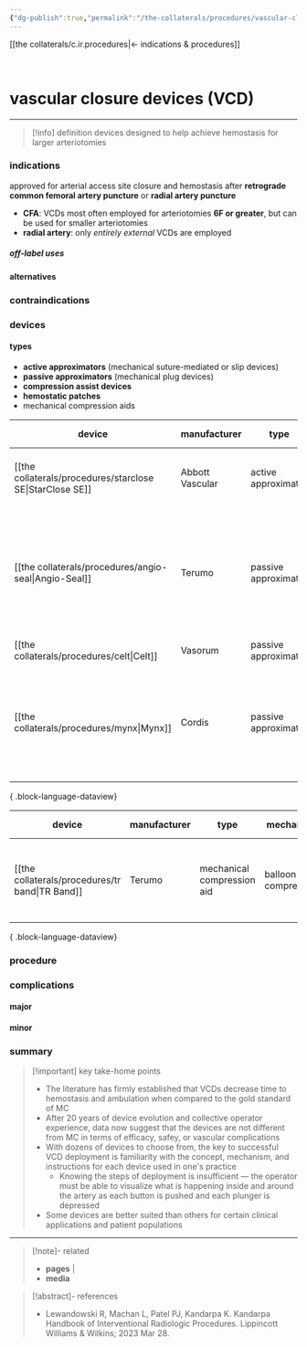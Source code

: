 ```yaml
---
{"dg-publish":true,"permalink":"/the-collaterals/procedures/vascular-closure-devices/"}
---
```



[[the collaterals/c.ir.procedures\|← indications & procedures]]

<br>

# vascular closure devices (VCD)
---

> [!info] definition
> devices designed to help achieve hemostasis for larger arteriotomies



### indications
approved for arterial access site closure and hemostasis after **retrograde common femoral artery puncture** or **radial artery puncture**
- **CFA**: VCDs most often employed for arteriotomies **6F or greater**, but can be used for smaller arteriotomies
- **radial artery**: only *entirely external* VCDs are employed

##### off-label uses


#### alternatives


### contraindications



### devices
#### types
- **active approximators** (mechanical suture-mediated or slip devices)
- **passive approximators** (mechanical plug devices)
- **compression assist devices**
- **hemostatic patches**
- mechanical compression aids

| device                                                       | manufacturer    | type                 | mechanism                      | sheath size | notes                                                                                                                      |
| ------------------------------------------------------------ | --------------- | -------------------- | ------------------------------ | ----------- | -------------------------------------------------------------------------------------------------------------------------- |
| [[the collaterals/procedures/starclose SE\|StarClose SE]] | Abbott Vascular | active approximator  | clip                           | 5F, 6F      | extravascular nitinol clip cinches the arteriotomy closed                                                                  |
| [[the collaterals/procedures/angio-seal\|Angio-Seal]]     | Terumo          | passive approximator | collagen plug / implant anchor | 5-8F        | an intravascular footplate and extravascular collagen plug are andwiched around the arteriotomy and anchored with a suture |
| [[the collaterals/procedures/celt\|Celt]]                 | Vasorum         | passive approximator | plug                           | 5F          | \-                                                                                                                         |
| [[the collaterals/procedures/mynx\|Mynx]]                 | Cordis          | passive approximator | sealant                        | 5-7F        | extraluminally deployed polyethylene glycol plug while intravascular balloon creates temporary hemostasis                  |

{ .block-language-dataview}

| device                                             | manufacturer | type                       | mechanism           | sheath size | notes                                                         |
| -------------------------------------------------- | ------------ | -------------------------- | ------------------- | ----------- | ------------------------------------------------------------- |
| [[the collaterals/procedures/tr band\|TR Band]] | Terumo       | mechanical compression aid | balloon compression | any         | device is positioned around patient, then balloon is inflated |

{ .block-language-dataview}

### procedure


### complications
#### major


#### minor



### summary

> [!important] key take-home points
> - The literature has firmly established that VCDs decrease time to hemostasis and ambulation when compared to the gold standard of MC
> - After 20 years of device evolution and collective operator experience, data now suggest that the devices are not different from MC in terms of efficacy, safey, or vascular complications
> - With dozens of devices to choose from, the key to successful VCD deployment is familiarity with the concept, mechanism, and instructions for each device used in one's practice
> 	- Knowing the steps of deployment is insufficient — the operator must be able to visualize what is happening inside and around the artery as each button is pushed and each plunger is depressed
> - Some devices are better suited than others for certain clinical applications and patient populations


---

> [!note]- related
> - **pages** | 
> - **media**

> [!abstract]- references
> - Lewandowski R, Machan L, Patel PJ, Kandarpa K. Kandarpa Handbook of Interventional Radiologic Procedures. Lippincott Williams & Wilkins; 2023 Mar 28.

